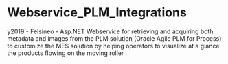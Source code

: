 # Webservice_PLM_Integrations
y2019 - Felsineo - Asp.NET Webservice for retrieving and acquiring both metadata and images from the PLM solution (Oracle Agile PLM for Process) to customize the MES solution by helping operators to visualize at a glance the products flowing on the moving roller
